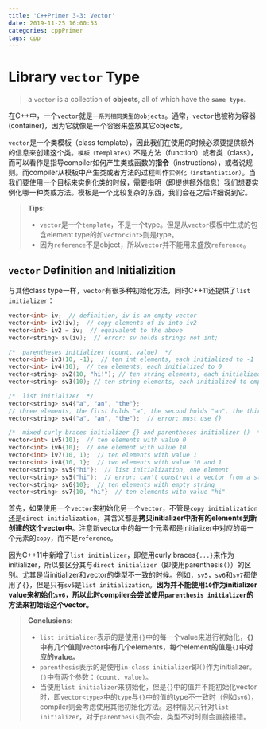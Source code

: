 ```yaml
---
title: 'C++Primer 3-3: Vector'
date: 2019-11-25 16:00:53
categories: cppPrimer
tags: cpp
---
```


# Library `vector` Type

> a `vector` is a collection of **objects**, all of which have the **`same type`**.

在C++中，一个`vector`就是`一系列相同类型的objects`。通常，`vector`也被称为容器(container)，因为它就像是一个容器来盛放其它objects。

`vector`是一个类模板（class template），因此我们在使用的时候必须要提供额外的信息来创建这个类。`模板（templates）`不是方法（function）或者类（class），而可以看作是指导compiler如何产生类或函数的**指令**（instructions），或者说规则。而compiler从模板中产生类或者方法的过程叫作`实例化（instantiation）`。当我们要使用一个目标来实例化类的时候，需要指明（即提供额外信息）我们想要实例化哪一种类或方法。模板是一个比较复杂的东西，我们会在之后详细说到它。

> **Tips:**
>
> - `vector`是一个`template`，不是一个type。但是从`vector`模板中生成的包含element type的如`vector<int>`则是type。
> - 因为`reference`不是object，所以`vector`并不能用来盛放`reference`。

## `vector` Definition and Initializition

与其他class type一样，`vector`有很多种初始化方法，同时C++11还提供了`list initializer`：

```c
vector<int> iv;  // definition, iv is an empty vector
vector<int> iv2(iv);  // copy elements of iv into iv2
vector<int> iv2 = iv;  // equivalent to the above
vector<string> sv(iv);  // error: sv holds strings not int;

/*  parentheses initializer (count, value)  */
vector<int> iv3(10, -1);  // ten int elements, each initialized to -1
vector<int> iv4(10);  // ten elements, each initialized to 0
vector<string> sv2(10, "hi!"); // ten string elements, each initialized to "hi!"
vector<string> sv3(10); // ten string elements, each initialized to empty

/*  list initializer  */
vector<string> sv4{"a", "an", "the"};
// three elements, the first holds "a", the second holds "an", the third holds "the". Must use curly braces.
vector<string> sv4("a", "an", "the");  // error: must use {}

/*  mixed curly braces initializer {} and parentheses initializer ()  */
vector<int> iv5(10);  // ten elements with value 0
vector<int> iv6{10};  // one element with value 10
vector<int> iv7(10, 1);  // ten elements with value 1
vector<int> iv8{10, 1};  // two elements with value 10 and 1
vector<string> sv5{"hi"};  // list initialization, one element
vector<string> sv5("hi");  // error: can't construct a vector from a string literal
vector<string> sv6{10};  // ten elements with empty string
vector<string> sv7{10, "hi"}  // ten elements with value "hi"
```

首先，如果使用一个`vector`来初始化另一个`vector`，不管是`copy initialization`还是`direct initialization`，其含义都是**拷贝initializer中所有的elements到新创建的这个vector中**。注意新vector中的每一个元素都是initializer中对应的每一个元素的`copy`，而不是`reference`。

因为C++11中新增了`list initializer`，即使用curly braces`{...}`来作为initializer，所以要区分其与`direct initializer`（即使用parenthesis`()`）的区别。尤其是当initializer和vector的类型不一致的时候。例如，`sv5`，`sv6`和`sv7`都使用了`{}`，但是只有`sv5`是`list initialization`。**因为并不能使用`10`作为initializer value来初始化`sv6`，所以此时compiler会尝试使用`parenthesis initializer`的方法来初始话这个vector。**

> **Conclusions:**
>
> - `list initializer`表示的是使用`{}`中的每一个value来进行初始化，**`{}`中有几个值则vector中有几个elements，每个element的值是`{}`中对应的value。**
> - `parenthesis`表示的是使用`in-class initializer`即`()`作为initializer。`()`中有两个参数：`(count, value)`。
> - 当使用`list initializer`来初始化，但是`{}`中的值并不能初始化vector时，即`vector<type>`中的`type`与`{}`中的值的type不一致时（例如`sv6`），compiler则会考虑使用其他初始化方法。这种情况只针对`list initializer`，对于`parenthesis`则不会，类型不对时则会直接报错。